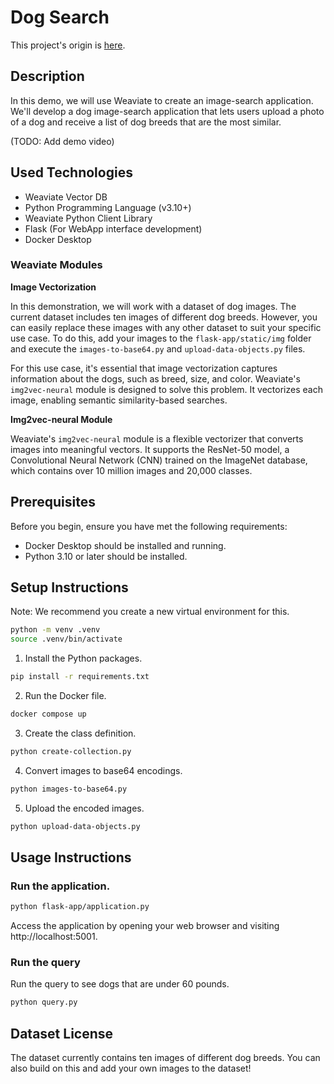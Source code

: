 # Dog Search 

This project's origin is [here](https://github.com/weaviate/weaviate-examples/tree/main/nearest-neighbor-dog-search).

## Description

In this demo, we will use Weaviate to create an image-search application. We'll develop a dog image-search application that lets users upload a photo of a dog and receive a list of dog breeds that are the most similar.

(TODO: Add demo video)

## Used Technologies

- Weaviate Vector DB
- Python Programming Language (v3.10+)
- Weaviate Python Client Library
- Flask (For WebApp interface development)
- Docker Desktop

### Weaviate Modules

**Image Vectorization**

In this demonstration, we will work with a dataset of dog images. The current dataset includes ten images of different dog breeds. However, you can easily replace these images with any other dataset to suit your specific use case. To do this, add your images to the `flask-app/static/img` folder and execute the `images-to-base64.py` and `upload-data-objects.py` files.

For this use case, it's essential that image vectorization captures information about the dogs, such as breed, size, and color. Weaviate's `img2vec-neural` module is designed to solve this problem. It vectorizes each image, enabling semantic similarity-based searches.

**Img2vec-neural Module**

Weaviate's `img2vec-neural` module is a flexible vectorizer that converts images into meaningful vectors. It supports the ResNet-50 model, a Convolutional Neural Network (CNN) trained on the ImageNet database, which contains over 10 million images and 20,000 classes.

## Prerequisites

Before you begin, ensure you have met the following requirements:

- Docker Desktop should be installed and running.
- Python 3.10 or later should be installed.

## Setup Instructions

Note: We recommend you create a new virtual environment for this.

```bash
python -m venv .venv
source .venv/bin/activate
```

1. Install the Python packages.

```bash
pip install -r requirements.txt
```

2. Run the Docker file.

```bash
docker compose up
```

3. Create the class definition.

```bash
python create-collection.py
```

4. Convert images to base64 encodings.

```bash
python images-to-base64.py
```

5. Upload the encoded images.

```bash
python upload-data-objects.py
```

## Usage Instructions

### Run the application.

```bash
python flask-app/application.py
```

Access the application by opening your web browser and visiting http://localhost:5001.

### Run the query

Run the query to see dogs that are under 60 pounds.

```bash
python query.py
```

## Dataset License

The dataset currently contains ten images of different dog breeds. You can also build on this and add your own images to the dataset!
